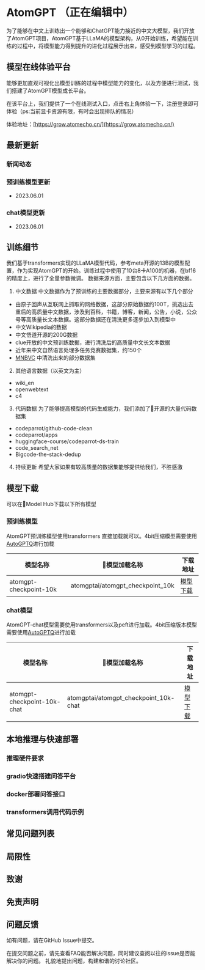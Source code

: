 # AtomGPT （正在编辑中）
为了能够在中文上训练出一个能够和ChatGPT能力接近的中文大模型，我们开放了AtomGPT项目，AtomGPT基于LLaMA的模型架构，从0开始训练，希望能在训练的过程中，将模型能力得到提升的进化过程展示出来，感受到模型学习的过程。
## 模型在线体验平台
能够更加直观可视化出模型训练的过程中模型能力的变化，以及方便进行测试，我们搭建了AtomGPT模型成长平台。

在该平台上，我们提供了一个在线测试入口，点击右上角体验一下，注册登录即可体验（ps:当前显卡资源有限，有时会出现排队的情况）

体验地址：[https://grow.atomecho.cn/](https://grow.atomecho.cn/)

## 最新更新

### 新闻动态

### 预训练模型更新
- 2023.06.01 


### chat模型更新
- 2023.06.01 


## 训练细节
我们基于transformers实现的LLaMA模型代码，参考meta开源的13B的模型配置，作为实现AtomGPT的开始。训练过程中使用了10台8卡A100的机器，在bf16的精度上，进行了全量参数微调。
数据来源方面，主要包含以下几方面的数据。
1. 中文数据
中文数据作为了预训练的主要数据部分，主要来源有以下几个部分
- 由原子回声从互联网上抓取的网络数据，这部分原始数据约100T，挑选出去重后的高质量中文数据，涉及到百科，书籍，博客，新闻，公告，小说，公众号等高质量长文本数据。这部分数据还在清洗更多逐步加入到模型中
- 中文Wikipedia的数据
- 中文悟道开源的200G数据
- clue开放的中文预训练数据，进行清洗后的高质量中文长文本数据
- 近年来中文自然语言处理多任务竞赛数据集，约150个
- [MNBVC](https://github.com/esbatmop/MNBVC) 中清洗出来的部分数据集
2. 其他语言数据（以英文为主）
- wiki_en
- openwebtext
- c4
3. 代码数据
为了能够提高模型的代码生成能力，我们添加了🤗开源的大量代码数据集
- codeparrot/github-code-clean
- codeparrot/apps
- huggingface-course/codeparrot-ds-train
- code_search_net
- Bigcode-the-stack-dedup
4. 持续更新
希望大家如果有较高质量的数据集能够提供给我们，不胜感激

## 模型下载
可以在🤗Model Hub下载以下所有模型

### 预训练模型

AtomGPT预训练模型使用transformers 直接加载就可以。4bit压缩模型需要使用[AutoGPTQ](https://github.com/PanQiWei/AutoGPTQ/blob/main/README_zh.md)进行加载

模型名称|🤗模型加载名称|下载地址
--|--|--
atomgpt-checkpoint-10k|atomgptai/atomgpt_checkpoint_10k|[模型下载](https://huggingface.co/AtomEchoAI/AtomGPT)

### chat模型
AtomGPT-chat模型需要使用transformers以及peft进行加载。4bit压缩版本模型需要使用[AutoGPTQ](https://github.com/PanQiWei/AutoGPTQ/blob/main/README_zh.md)进行加载

模型名称|🤗模型加载名称|下载地址
--|--|--
atomgpt-checkpoint-10k-chat|atomgptai/atomgpt_checkpoint_10k-chat|[模型下载](https://huggingface.co/AtomEchoAI/AtomGPT)

## 本地推理与快速部署

### 推理硬件要求

### gradio快速搭建问答平台

### docker部署问答接口

### transformers调用代码示例

## 常见问题列表

## 局限性

## 致谢

## 免责声明

## 问题反馈
如有问题，请在GitHub Issue中提交。

在提交问题之前，请先查看FAQ能否解决问题，同时建议查阅以往的issue是否能解决你的问题。
礼貌地提出问题，构建和谐的讨论社区。
